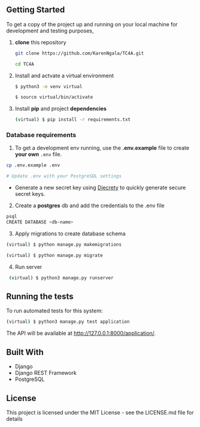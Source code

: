 ## Getting Started
To get a copy of the project up and running on your local machine for development and testing purposes,

1. **clone** this repository 
   ```sh
   git clone https://github.com/KarenNgala/TC4A.git

   cd TC4A
   ```
2. Install and actvate a virtual environment
   ```sh
   $ python3 -m venv virtual

   $ source virtual/bin/activate
   ```

3. Install **pip** and project **dependencies**
   ```sh
   (virtual) $ pip install -r requirements.txt
    ```

### Database requirements
1.  To get a development env running, use the **.env.example** file to create **your own** `.env` file.
```sh
cp .env.example .env

# Update .env with your PostgreSQL settings
```
* Generate a new secret key using [Djecrety](https://djecrety.ir/) to quickly generate secure secret keys.
2.  Create a **postgres** db and add the credentials to the .env file
```sh
psql
CREATE DATABASE <db-name>
```
3.  Apply migrations to create database schema
```sh 
(virtual) $ python manage.py makemigrations

(virtual) $ python manage.py migrate
```
4.  Run server
```sh
 (virtual) $ python3 manage.py runserver
 ```

## Running the tests
To run automated tests for this system:
```sh
(virtual) $ python3 manage.py test application
```
The API will be available at http://127.0.0.1:8000/application/.


## Built With

* Django
* Django REST Framework
* PostgreSQL

## License
This project is licensed under the MIT License - see the LICENSE.md file for details